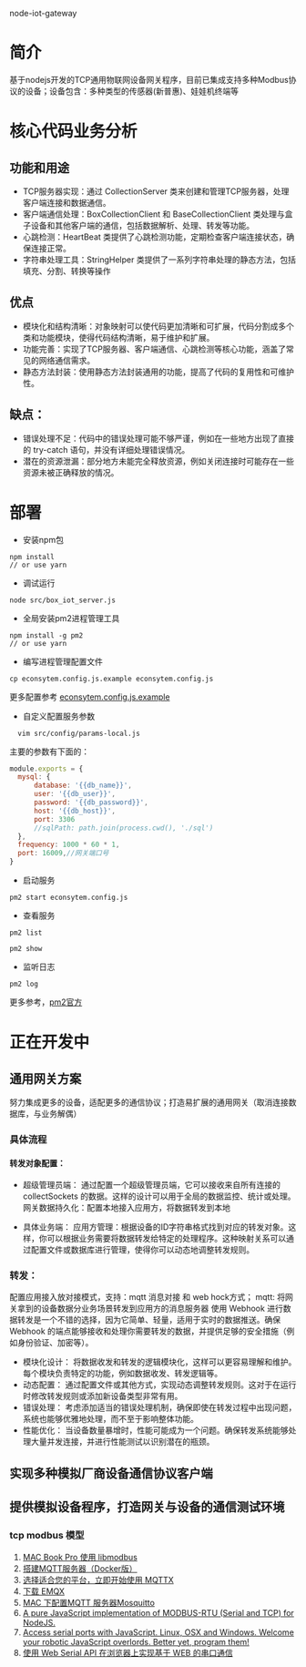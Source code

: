 node-iot-gateway


# 简介
  基于nodejs开发的TCP通用物联网设备网关程序，目前已集成支持多种Modbus协议的设备；设备包含：多种类型的传感器(新普惠)、娃娃机终端等

# 核心代码业务分析
## 功能和用途

- TCP服务器实现：通过 CollectionServer 类来创建和管理TCP服务器，处理客户端连接和数据通信。
-  客户端通信处理：BoxCollectionClient 和 BaseCollectionClient 类处理与盒子设备和其他客户端的通信，包括数据解析、处理、转发等功能。
- 心跳检测：HeartBeat 类提供了心跳检测功能，定期检查客户端连接状态，确保连接正常。
- 字符串处理工具：StringHelper 类提供了一系列字符串处理的静态方法，包括填充、分割、转换等操作

## 优点
- 模块化和结构清晰：对象映射可以使代码更加清晰和可扩展，代码分割成多个类和功能模块，使得代码结构清晰，易于维护和扩展。
- 功能完善：实现了TCP服务器、客户端通信、心跳检测等核心功能，涵盖了常见的网络通信需求。
- 静态方法封装：使用静态方法封装通用的功能，提高了代码的复用性和可维护性。

## 缺点：

- 错误处理不足：代码中的错误处理可能不够严谨，例如在一些地方出现了直接的 try-catch 语句，并没有详细处理错误情况。
- 潜在的资源泄漏：部分地方未能完全释放资源，例如关闭连接时可能存在一些资源未被正确释放的情况。

# 部署

- 安装npm包

```shell
npm install
// or use yarn
```
- 调试运行
```
node src/box_iot_server.js
```
- 全局安装pm2进程管理工具

```shell
npm install -g pm2
// or use yarn
```

- 编写进程管理配置文件

```shell
cp econsytem.config.js.example econsytem.config.js
```

更多配置参考 [econsytem.config.js.example](./econsytem.config.js.example)

- 自定义配置服务参数
```shell
  vim src/config/params-local.js
```
  主要的参数有下面的：
  ```js
module.exports = {
    mysql: {
        database: '{{db_name}}',
        user: '{{db_user}}',
        password: '{{db_password}}',
        host: '{{db_host}}',
        port: 3306
        //sqlPath: path.join(process.cwd(), './sql')
    },
    frequency: 1000 * 60 * 1,
    port: 16009,//网关端口号
}
```

- 启动服务

```shell
pm2 start econsytem.config.js
```

- 查看服务

```shell
pm2 list
```
```shell
pm2 show 
```

- 监听日志

```shell
pm2 log 
```


更多参考，[pm2官方](https://pm2.keymetrics.io/)


# 正在开发中

## 通用网关方案
  努力集成更多的设备，适配更多的通信协议；打造易扩展的通用网关（取消连接数据库，与业务解偶）

### 具体流程
#### 转发对象配置：
 - 超级管理员端： 通过配置一个超级管理员端，它可以接收来自所有连接的 collectSockets 的数据。这样的设计可以用于全局的数据监控、统计或处理。网关数据持久化：配置本地接入应用方，将数据转发到本地

 - 具体业务端： 应用方管理：根据设备的ID字符串格式找到对应的转发对象。这样，你可以根据业务需要将数据转发给特定的处理程序。这种映射关系可以通过配置文件或数据库进行管理，使得你可以动态地调整转发规则。

### 转发：
  配置应用接入放对接模式，支持：mqtt 消息对接 和 web hock方式；
  mqtt: 将网关拿到的设备数据分业务场景转发到应用方的消息服务器
  使用 Webhook 进行数据转发是一个不错的选择，因为它简单、轻量，适用于实时的数据推送。确保 Webhook 的端点能够接收和处理你需要转发的数据，并提供足够的安全措施（例如身份验证、加密等）。
 - 模块化设计： 将数据收发和转发的逻辑模块化，这样可以更容易理解和维护。每个模块负责特定的功能，例如数据收发、转发逻辑等。
 - 动态配置： 通过配置文件或其他方式，实现动态调整转发规则。这对于在运行时修改转发规则或添加新设备类型非常有用。
 - 错误处理： 考虑添加适当的错误处理机制，确保即使在转发过程中出现问题，系统也能够优雅地处理，而不至于影响整体功能。
 - 性能优化： 当设备数量暴增时，性能可能成为一个问题。确保转发系统能够处理大量并发连接，并进行性能测试以识别潜在的瓶颈。

## 实现多种模拟厂商设备通信协议客户端

## 提供模拟设备程序，打造网关与设备的通信测试环境
   ### tcp modbus 模型
   1. [MAC Book Pro 使用 libmodbus](https://blog.csdn.net/justidle/article/details/119914316)
   2. [搭建MQTT服务器（Docker版）](https://www.cnblogs.com/yourstars/p/15247707.html)
   3. [选择适合您的平台，立即开始使用 MQTTX](https://mqttx.app/zh/downloads)
   4. [下载 EMQX](https://www.emqx.io/zh/downloads)
   5. [MAC 下配置MQTT 服务器Mosquitto](https://www.jianshu.com/p/7da36385243c)
   6. [A pure JavaScript implementation of MODBUS-RTU (Serial and TCP) for NodeJS.](https://github.com/yaacov/node-modbus-serial/wiki)
   7. [Access serial ports with JavaScript. Linux, OSX and Windows. Welcome your robotic JavaScript overlords. Better yet, program them!](https://github.com/serialport/node-serialport)
   8. [使用 Web Serial API 在浏览器上实现基于 WEB 的串口通信](https://blog.csdn.net/weixin_41231535/article/details/115218293)